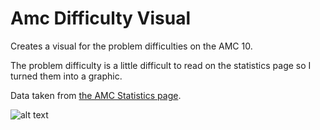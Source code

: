 # Amc Difficulty Visual
Creates a visual for the problem difficulties on the AMC 10.

The problem difficulty is a little difficult to read on the statistics page so I turned them into a graphic.

Data taken from [the AMC Statistics page](https://amc-reg.maa.org/reports/generalreports.aspx).

![alt text](http://kiraprograms.com/amcDifficultyVisual.png)

